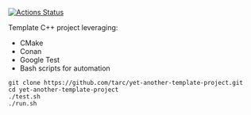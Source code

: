 [![Actions Status](https://github.com/tarc/yet-another-template-project/workflows/Windows%20build/badge.svg)](https://github.com/tarc/yet-another-template-project/actions)

Template C++ project leveraging:

- CMake
- Conan
- Google Test
- Bash scripts for automation

```console
git clone https://github.com/tarc/yet-another-template-project.git
cd yet-another-template-project
./test.sh
./run.sh
```
